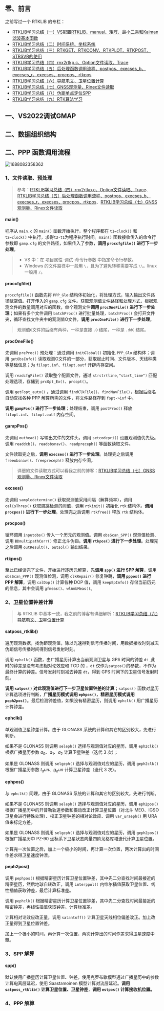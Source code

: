 

## 零、前言

之前写过一个 RTKLIB 的专栏：

* [RTKLIB学习总结（一）VS配置RTKLIB、manual、矩阵、最小二乘和Kalman滤波基本函数](https://lizhengxiao.blog.csdn.net/article/details/129339677)
* [RTKLIB学习总结（二）时间系统、坐标系统](https://lizhengxiao.blog.csdn.net/article/details/129472515)
* [RTKLIB学习总结（三）RTKGET、RTKCONV、RTKPLOT、RTKPOST、STRSVR的使用](https://lizhengxiao.blog.csdn.net/article/details/129569948)
* [RTKLIB学习总结（四）rnx2rtkp.c、Option文件读取、Trace](https://lizhengxiao.blog.csdn.net/article/details/129617353)
* [RTKLIB学习总结（五）后处理函数调用流程、postpos、execses_b、execses_r、execses、procpos、rtkpos](https://lizhengxiao.blog.csdn.net/article/details/129887413)
* [RTKLIB学习总结（六）导航电文、卫星位置计算](https://lizhengxiao.blog.csdn.net/article/details/129986385)
* [RTKLIB学习总结（七）GNSS观测量、Rinex文件读取](https://lizhengxiao.blog.csdn.net/article/details/130083589)
* [RTKLIB学习总结（八）伪距单点定位SPP](https://lizhengxiao.blog.csdn.net/article/details/130359930)
* [RTKLIB学习总结（九）RTK算法学习](https://lizhengxiao.blog.csdn.net/article/details/130674816)



## 一、VS2022调试GMAP







## 二、数据组织结构







## 二、PPP 函数调用流程

![1688082358362](https://pic-bed-1316053657.cos.ap-nanjing.myqcloud.com/img/1688082358362.png)

### 1、文件读取、预处理

> 参考：[RTKLIB学习总结（四）rnx2rtkp.c、Option文件读取、Trace](https://lizhengxiao.blog.csdn.net/article/details/129617353)、[RTKLIB学习总结（五）后处理函数调用流程、postpos、execses_b、execses_r、execses、procpos、rtkpos](https://lizhengxiao.blog.csdn.net/article/details/129887413)、[RTKLIB学习总结（七）GNSS观测量、Rinex文件读取](https://lizhengxiao.blog.csdn.net/article/details/130083589)

#### main()

程序从 `main.c` 的 `main()` 函数开始执行，整个程序都在 `t1=clock()` 和 `t2=clock()` 中执行，求得`t2-t1`为程序执行时间。`main()` 函数接收传入的命令行参数即 `gamp.cfg` 的文件路径，如果传入了参数，**调用 `proccfgfile()` 进行下一步处理**。

> * VS 中：在 项目属性-调试-命令行参数 中指定命令行参数。
> * Windows 的文件路径中一般用 `\`，且为了避免转移需要写成 `\\`。linux一般用 `/`。

#### proccfgfile()

`proccfgfile()` 函数先将  `PPP_Glo` 结构体初始化，将处理方式，输入输出文件路径赋空值。打开传入的 `gamp.cfg` 文件。获取观测值文件路径和处理方式，根据观测文件的数量调用对应的函数，单个观测文件**调用 `procOneFile()` 进行下一步处理**；如果有多个文件调用 `batchProc()` 进行批量处理，`batchProc()` 会打开文件夹，循环查找文件夹中的观测值O文件，**调用 `procOneFile()` 进行下一步处理**。

> 观测值`O`文件的后缀有两种，一种是直接 `.O` 结尾，一种是 `.ddO` 结尾。

#### procOneFile()

先调用 `preProc()` 预处理：通过调用 `initGlobal()` 初始化 `PPP_Glo` 结构体；调用 `getObsInfo()`  读取观测O文件的一部分，获取起止时间、文件版本、天线种类等基础信息；为 `filopt.inf`、`filopt.outf` 开辟内存空间。

调用 `readcfgFile()` 读取整个配置文件，通过 `strstr(line,"start_time")` 匹配处理选项，存储到 `prcOpt_Ex()`、`prcopt()`。

调用 `getFopt_auto()` ，通过调用 `findClkFile()`、`findNavFile()`，根据后缀名自动查找各种 PPP 解算所需的文件，将文件路径存到 `fopt->inf` 中。

**调用 `gampPos()` 进行下一步处理**；处理结束，调用 `postProc()` 释放 `filopt.inf`、`filopt.outf` 内存空间。

#### gampPos()

先调用 `outhead()` 写输出文件的文件头。调用 `setcodepri()` 设置观测值优先级。调用 `readdcb()`、`readobsnav()`、`readpreceph()` 等函数读取文件。

文件读取完之后，**调用 `execses()` 进行下一步处理**。处理完之后调用 `freeobsnav()`、`freepreceph()` 释放内存空间。

> 详细的文件读取方式可以看我之前的博客：[RTKLIB学习总结（七）GNSS观测量、Rinex文件读取](https://lizhengxiao.blog.csdn.net/article/details/130083589)

#### excses()

先调用 `sampledetermine()` 获取观测值采用间隔（解算频率），调用 `calCsThres()` 获取周跳检测的阈值，调用 `rtkinit()` 初始化 `rtk` 结构体。**调用 `procpos()` 进行下一步处理**。处理完之后调用 `rtkfree()` 释放 `rtk` 结构体。

#### procpos()

循环调用 `inputobs()` 传入一个历元的观测值。调用 `obsScan_SPP()` 观测值检测、调用 `BDmultipathCorr()` 修正北斗伪距。**调用 `rtkpos()` 进行下一步处理**。处理完之后调用 `outResult()`、`outsol()` 输出结果。

#### rtkpos()

至此已经读完了文件，开始进行逐历元解算，先**调用 `spp()` 进行 SPP 解算**，调用 `obsScan_PPP()` 观测值检测，调用 `clkRepair()` 修复钟跳，**调用 `pppos()` 进行 PPP 解算**，调用 `calDop()` 计算各种 DOP 值，调用 `keepEpInfo()` 存储当前历元的信息，其中会调用 `gfmeas()`、`wlAmbMeas()`。

### 2、卫星位置钟差计算

> 与 RTKLIB 中基本一致，我之前的博客有详细解析：[RTKLIB学习总结（六）导航电文、卫星位置计算](https://lizhengxiao.blog.csdn.net/article/details/129986385)

#### satposs_rtklib()

遍历观测数据，找伪距观测值，除以光速得到信号传播时间，用数据接收时刻减去伪距信号传播时间得到信号发射时刻。

调用 `ephclk()` 函数，由广播星历计算出当前观测卫星与 GPS 时间的钟差 `dt` ,此时的钟差是没有考虑相对论效应和 TGD 的 ，`dt` 仅作为`satpos()`的参数，不作为最终计算的钟差。信号发射时刻减去钟差 `dt`，得到 GPS 时间下的卫星信号发射时刻。

**调用 `satpos()` 对此观测值进行下一步卫星位置钟差的计算**；`satpos()` 函数对星历计算选项进行判断，**广播星历模式调用 `ephpos()`**，**精密星历模式调用 `peph2pos()`**。最后检测钟差值，如果没有精密星历，则调用 `ephclk()` 用广播星历计算钟差。

#### ephclk()

单观测值卫星钟差计算。由于 GLONASS 系统的计算和其它的区别较大，先进行判断。

如果不是 GLONASS 则调用 `seleph()` 选择与观测值对应的星历，调用 `eph2clk()` 根据广播星历参数 $a_0$、$a_1$、$a_2$ 计算卫星钟差（迭代 3 次）；

如果是 GLONASS 则调用 `selgeph()` 选择与观测值对应的星历，调用 `geph2clk()` 根据广播星历参数 $t_aun$、$g_aun$  计算卫星钟差（迭代 3 次）。

#### ephpos()

与 `ephclk()` 同理，由于 GLONASS 系统的计算和其它的区别较大，先进行判断。

如果不是 GLONASS 则调用 `seleph()` 选择与观测值对应的星历，调用 `eph2pos()` 根据广播星历中的开普勒轨道参数和摄动改正计算卫星位置（对北斗 MEO、IGSO 卫星会进行特殊处理）、校正卫星钟差的相对论效应、调用 `var_uraeph()` 用 URA 值来标定方差。

如果是 GLONASS 则调用 `selgeph()` 选择与观测值对应的星历，调用 `geph2pos()` 根据广播星历中 PZ-90 坐标系下卫星状态向量四阶龙格库塔迭代计算卫星位置。

计算完一次位置之后，加上一个极小的时间，再计算一次位置，两次计算出的时间作差求得卫星速度钟漂。

#### peph2pos()

调用 `pephpos()` 根据精密星历计算卫星位置钟差，其中先二分查找时间最接近的精密星历，然后地球自转改正，调用 `interppol()` 内维尔插值获取卫星位置、线性插值获取钟差，最后计算标准差。

调用 `pephclk()` 根据精密星历计算卫星位置钟差，其中先二分查找时间最接近的精密钟差，再线性插值获取钟差、计算标准差。

计算相对论效应改正量，调用 `satantoff()` 计算卫星天线相位偏差改正。加上改正量得到卫星位置钟差。

加上一个极小的时间，再计算一次位置，两次计算出的时间作差求得卫星速度中飘。

### 3、SPP 解算

#### spp()

默认使用广播星历计算卫星位置、钟差，使用克罗布歇模型通过广播星历中的参数计算电离层延迟，使用 Saastamoinen 模型计算对流层延迟。**调用 `satposs_rtklib()` 计算卫星位置、卫星钟差**，**调用 `estpos()` 计算接收机位置。**











### 4、PPP 解算

























